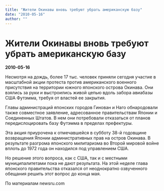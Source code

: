 ```yaml
---
title: "Жители Окинавы вновь требуют убрать американскую базу"
date: "2010-05-16"
author: ""
---
```


# Жители Окинавы вновь требуют убрать американскую базу

**2010-05-16** 

Несмотря на дождь, более 17 тыс. человек приняли сегодня участие в масштабной акции протеста против американского военного присутствия на территории южного японского острова Окинава. Они взялись за руки и выстроились живой цепью вдоль забора авиабазы США Футэмма, требуя от властей ее закрытия.

Главы администраций японских городов Гинован и Наго обнародовали также совместное заявление, адресованное правительствам Японии и Соединенных Штатов. В нем они потребовали отказаться от планов передислоцировать базу Футэмма в пределах префектуры.

Эта акция приурочена к отмечавшейся в субботу 38-й годовщине возвращения Японии административных прав на остров Окинава. В результате разгрома японского милитаризма во Второй мировой войне вплоть до 1972 года он находился под управлением США.

Но решение этого вопроса, как с США, так и с местными муниципалитетами пока не дают результата. На этой неделе глава японского правительства отказался от неоднократно озвученного обещания решить этот вопрос до конца мая.

По материалам newsru.com